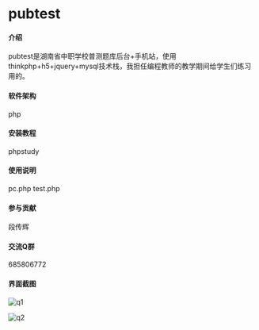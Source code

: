 # pubtest

#### 介绍
pubtest是湖南省中职学校普测题库后台+手机站，使用thinkphp+h5+jquery+mysql技术栈，我担任编程教师的教学期间给学生们练习用的。

#### 软件架构
php


#### 安装教程

phpstudy

#### 使用说明

pc.php
test.php

#### 参与贡献
段传辉


#### 交流Q群
685806772

#### 界面截图
![q1](https://foruda.gitee.com/images/1725656837716311778/467989e5_14809862.jpeg)

![q2](https://gitee.com/rpgstudio2d/javafx-fxgl-plants-vs-zombies/raw/master/javafx-fxgl-plants-vs-zombies/game1.jpg)

